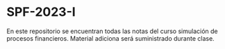 # SPF-2023-I
En este repositorio se encuentran todas las notas del curso simulación de procesos financieros. Material adiciona será suministrado durante clase.
